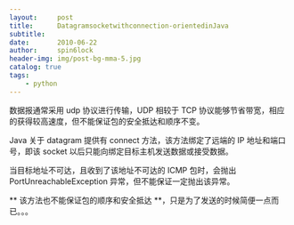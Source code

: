 ```yaml
---
layout:     post
title:      Datagramsocketwithconnection-orientedinJava
subtitle:   
date:       2010-06-22
author:     spin6lock
header-img: img/post-bg-mma-5.jpg
catalog: true
tags:
    - python
---
```

数据报通常采用 udp 协议进行传输，UDP 相较于 TCP 协议能够节省带宽，相应的获得较高速度，但不能保证包的安全抵达和顺序不变。

Java 关于 datagram 提供有 connect 方法，该方法绑定了远端的 IP 地址和端口号，即该 socket 以后只能向绑定目标主机发送数据或接受数据。

当目标地址不可达，且收到了该地址不可达的 ICMP 包时，会抛出 PortUnreachableException 异常，但不能保证一定抛出该异常。

** 该方法也不能保证包的顺序和安全抵达 **，只是为了发送的时候简便一点而已。。。 

